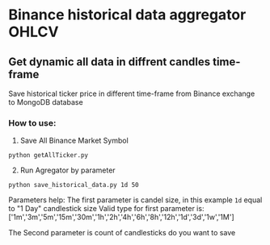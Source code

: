 # Binance historical data aggregator OHLCV
## Get dynamic all data in diffrent candles time-frame
Save historical ticker price in different time-frame from Binance exchange to MongoDB database

### How to use:
1. Save All Binance Market Symbol

`python getAllTicker.py`

2. Run Agregator by parameter

`python save_historical_data.py 1d 50`

Parameters help:
The first parameter is candel size, in this example `1d` equal to "1 Day" candlestick size
Valid type for first parameter is: ['1m','3m','5m','15m','30m','1h','2h','4h','6h','8h','12h','1d','3d','1w','1M']

The Second parameter is count of candlesticks do you want to save
